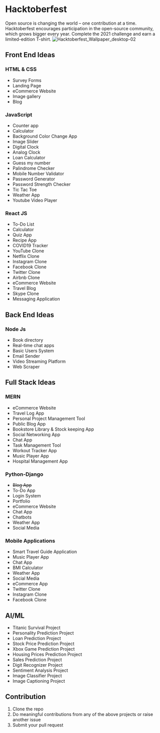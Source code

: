 # Hacktoberfest

Open source is changing the world – one contribution at a time. Hacktoberfest encourages participation in the open-source community, which grows bigger every year. Complete the 2021 challenge and earn a limited-edition T-shirt.
![Hacktoberfest_Wallpaper_desktop-02](https://user-images.githubusercontent.com/64153988/135726450-b51d6480-cb9c-4054-b89f-bf710a8e86d0.png)



## Front End Ideas

### HTML & CSS

- Survey Forms
- Landing Page
- eCommerce Website
- Image gallery
- Blog

### JavaScript

- Counter app
- Calculator
- Background Color Change App
- Image Slider
- Digital Clock
- Analog Clock
- Loan Calculator
- Guess my number
- Palindrome Checker
- Mobile Number Validator
- Password Generator
- Password Strength Checker
- Tic Tac Toe
- Weather App
- Youtube Video Player

### React JS

- To-Do List
- Calculator
- Quiz App
- Recipe App
- COVID19 Tracker
- YouTube Clone
- Netflix Clone
- Instagram Clone
- Facebook Clone
- Twitter Clone
- Airbnb Clone
- eCommerce Website
- Travel Blog
- Skype Clone
- Messaging Application

## Back End Ideas

### Node Js

- Book directory
- Real-time chat apps
- Basic Users System
- Email Sender
- Video Streaming Platform
- Web Scraper

## Full Stack Ideas

### MERN

- eCommerce Website
- Travel Log App
- Personal Project Management Tool
- Public Blog App
- Bookstore Library & Stock keeping App
- Social Networking App
- Chat App
- Task Management Tool
- Workout Tracker App
- Music Player App
- Hospital Management App

### Python-Django

- <del>Blog App</del>
- To-Do App
- Login System
- Portfolio
- eCommerce Website
- Chat App
- Chatbots
- Weather App
- Social Media

### Mobile Applications

- Smart Travel Guide Application
- Music Player App
- Chat App
- BMI Calculator
- Weather App
- Social Media
- eCommerce App
- Twitter Clone
- Instagram Clone
- Facebook Clone

## AI/ML

- Titanic Survival Project
- Personality Prediction Project
- Loan Prediction Project
- Stock Price Prediction Project
- Xbox Game Prediction Project
- Housing Prices Prediction Project
- Sales Prediction Project
- Digit Recognizer Project
- Sentiment Analysis Project
- Image Classifier Project
- Image Captioning Project

## Contribution

1. Clone the repo
2. Do meaningful contributions from any of the above projects or raise another issue
3. Submit your pull request

